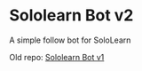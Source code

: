 # Sololearn Bot v2

A simple follow bot for SoloLearn

Old repo: [Sololearn Bot v1](https://github.com/brentspine/sololearn-bot-v1)
